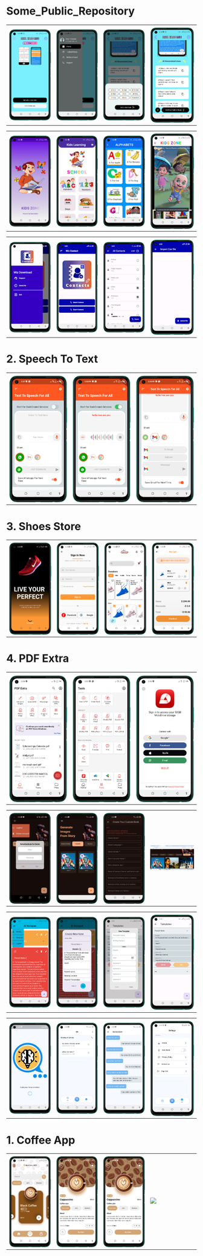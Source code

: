 # Some_Public_Repository






 <table style='border:none;width:100%'>
  <td style='width:24%;'>
   <img style='width:100%;' src='hindlish2.png'>
  </td>
  <td style='width:24%;'>
  <img style='width:100%;' src='hindlish3.png'>
  </td>
  <td style='width:24%;'>
  <img style='width:100%;' src='hindlish4.png'>
  </td>
   <td style='width:25%;'>
  <img style='width:100%;' src='hindlish5.png'>
  </td>
</table>

 <table style='border:none;width:100%'>
  <td style='width:24%;'>
   <img style='width:100%;' src='kidsapp1.png'>
  </td>
  <td style='width:24%;'>
  <img style='width:100%;' src='kidsapp2.png'>
  </td>
  <td style='width:24%;'>
  <img style='width:100%;' src='kidsapp3.png'>
  </td>
   <td style='width:25%;'>
  <img style='width:100%;' src='kidsapp4.png'>
  </td>
</table>

 <table style='border:none;width:100%'>
  <td style='width:24%;'>
   <img style='width:100%;' src='copycontact1.png'>
  </td>
  <td style='width:24%;'>
  <img style='width:100%;' src='copycontact2.png'>
  </td>
  <td style='width:24%;'>
  <img style='width:100%;' src='copycontact3.png'>
  </td>
   <td style='width:25%;'>
  <img style='width:100%;' src='copycontact4.png'>
  </td>
</table>


# 2. Speech To Text
<table style='border:none;width:100%'>
  <td style='width:24%;'>
   <img style='width:100%;' src='speech_to_text1.png'>
  </td>
  <td style='width:24%;'>

  <img style='width:100%;' src='speech_to_text2.png'>
  </td>
   <td style='width:24%;'>

  <img style='width:100%;' src='speech_to_text3.png'>
  </td>
   </td>
</table>

# 3. Shoes Store
<table style='border:none;width:100%'>
  <td style='width:24%;'>

   <img style='width:100%;' src='shoes store1.png'>
  </td>
  <td style='width:24%;'>

  <img style='width:100%;' src='shoes store2.png'>
  </td>
   <td style='width:24%;'>

  <img style='width:100%;' src='shoes store4.png'>
  </td>
   </td>
   <td style='width:24%;'>

  <img style='width:100%;' src='shoes store5.png'>
  </td>
</table>

# 4. PDF Extra 
<table style='border:none;width:100%'>
  <td style='width:24%;'>
   <img style='width:100%;' src='pdfextra1.png'>
  </td>
  <td style='width:24%;'>
  <img style='width:100%;' src='pdfextra2.png'>
  </td>
   <td style='width:24%;'>
  <img style='width:100%;' src='pdfextra3.png'>
  </td>
</table>

 <table style='border:none;width:100%'>
  <td style='width:24%;'>
   <img style='width:100%;' src='bopedo1.png'>
  </td>
  <td style='width:24%;'>
  <img style='width:100%;' src='bopedo2.png'>
  </td>
  <td style='width:24%;'>
  <img style='width:100%;' src='bopedo3.png'>
  </td>
   <td style='width:25%;'>
  <img style='width:100%;' src='bopedo4.png'>
  </td>
</table>

 <table style='border:none;width:100%'>
  <td style='width:24%;'>
   <img style='width:100%;' src='ainoteapp1.png'>
  </td>
  <td style='width:24%;'>
  <img style='width:100%;' src='ainoteapp2.png'>
  </td>
  <td style='width:24%;'>
  <img style='width:100%;' src='ainoteapp3.png'>
  </td>
   <td style='width:25%;'>
  <img style='width:100%;' src='ainoteapp4.png'>
  </td>
</table>

 <table style='border:none;width:100%'>
  <td style='width:24%;'>
   <img style='width:100%;' src='ipa1.png'>
  </td>
  <td style='width:24%;'>
  <img style='width:100%;' src='ipa2.png'>
  </td>
  <td style='width:24%;'>
  <img style='width:100%;' src='ipa3.png'>
  </td>
   <td style='width:25%;'>
  <img style='width:100%;' src='ipa4.png'>
  </td>
</table>




# 1. Coffee App
 <table style='border:none;width:100%'>
  <td style='width:24%;'>
   <img style='width:100%;' src='coffee1.png'>
  </td>
  <td style='width:24%;'>
  <img style='width:100%;' src='coffee2.png'>
  </td>
  <td style='width:24%;'>
  <img style='width:100%;' src='coffee2.png'>
  </td>
   <td style='width:25%;'>
  <img style='width:100%;' src='coffee_ui_gif_tempword.gif'>
  </td>
</table>


